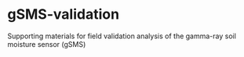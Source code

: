 # gSMS-validation
Supporting materials for field validation analysis of the gamma-ray soil moisture sensor (gSMS)

